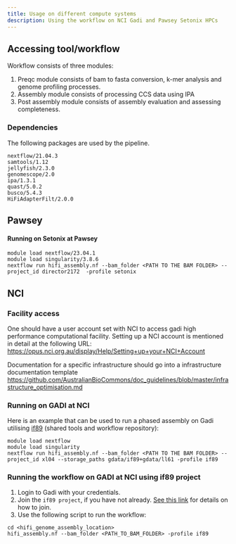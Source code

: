```yaml
---
title: Usage on different compute systems
description: Using the workflow on NCI Gadi and Pawsey Setonix HPCs
---
```



## Accessing tool/workflow

Workflow consists of three modules:

1.	Preqc module consists of bam to fasta conversion, k-mer analysis and genome profiling processes.
2.	Assembly module consists of processing CCS data using IPA
3.	Post assembly module consists of assembly evaluation and assessing completeness.


### Dependencies

The following packages are used by the pipeline.
```
nextflow/21.04.3
samtools/1.12
jellyfish/2.3.0
genomescope/2.0
ipa/1.3.1
quast/5.0.2
busco/5.4.3
HiFiAdapterFilt/2.0.0
```


## Pawsey

#### Running on Setonix at Pawsey
```
module load nextflow/23.04.1
module load singularity/3.8.6
nextflow run hifi_assembly.nf --bam_folder <PATH TO THE BAM FOLDER> --project_id director2172  -profile setonix
```


## NCI 

### Facility access

One should have a user account set with NCI to access gadi high performance computational facility. Setting up a NCI account is mentioned in detail at the following URL: https://opus.nci.org.au/display/Help/Setting+up+your+NCI+Account 
  
Documentation for a specific infrastructure should go into a infrastructure documentation template
https://github.com/AustralianBioCommons/doc_guidelines/blob/master/infrastructure_optimisation.md


### Running on GADI at NCI

Here is an example that can be used to run a phased assembly on Gadi utilising [if89](https://australianbiocommons.github.io/ables/if89/) (shared tools and workflow repository):

```
module load nextflow
module load singularity
nextflow run hifi_assembly.nf --bam_folder <PATH TO THE BAM FOLDER> --project_id xl04 --storage_paths gdata/if89+gdata/ll61 -profile if89
```


### Running the workflow on GADI at NCI using if89 project

1. Login to Gadi with your credentials. 
2. Join the `if89 project`, if you have not already. [See this link](https://australianbiocommons.github.io/ables/if89/) for details on how to join.
3. Use the following script to run the workflow:

```
cd <hifi_genome_assembly_location>
hifi_assembly.nf --bam_folder <PATH_TO_BAM_FOLDER> -profile if89 
```



